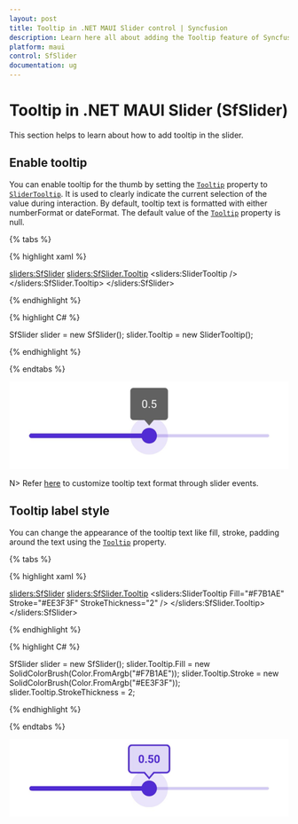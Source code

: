 ```yaml
---
layout: post
title: Tooltip in .NET MAUI Slider control | Syncfusion
description: Learn here all about adding the Tooltip feature of Syncfusion .NET MAUI Slider (SfSlider) control and more.
platform: maui
control: SfSlider
documentation: ug
---
```


# Tooltip in .NET MAUI Slider (SfSlider)

This section helps to learn about how to add tooltip in the slider.

## Enable tooltip

You can enable tooltip for the thumb by setting the [`Tooltip`](https://help.syncfusion.com/cr/maui/Syncfusion.Maui.Sliders.SliderBase.html#Syncfusion_Maui_Sliders_SliderBase_Tooltip) property to [`SliderTooltip`](https://help.syncfusion.com/cr/maui/Syncfusion.Maui.Sliders.SliderTooltip.html). It is used to clearly indicate the current selection of the value during interaction. By default, tooltip text is formatted with either numberFormat or dateFormat. The default value of the [`Tooltip`](https://help.syncfusion.com/cr/maui/Syncfusion.Maui.Sliders.SliderBase.html#Syncfusion_Maui_Sliders_SliderBase_Tooltip) property is null. 

{% tabs %}

{% highlight xaml %}

<sliders:SfSlider>
  <sliders:SfSlider.Tooltip>
    <sliders:SliderTooltip />
  </sliders:SfSlider.Tooltip>
</sliders:SfSlider>

{% endhighlight %}

{% highlight C# %}

SfSlider slider = new SfSlider();
slider.Tooltip = new SliderTooltip();

{% endhighlight %}

{% endtabs %}

![Slider tooltip](images/tooltip/tooltip.png)

N> Refer [here](https://help.syncfusion.com/maui/slider/events) to customize tooltip text format through slider events.

## Tooltip label style

You can change the appearance of the tooltip text like fill, stroke, padding around the text using the [`Tooltip`](https://help.syncfusion.com/cr/maui/Syncfusion.Maui.Sliders.SliderBase.html#Syncfusion_Maui_Sliders_SliderBase_Tooltip) property.

{% tabs %}

{% highlight xaml %}

<sliders:SfSlider>
  <sliders:SfSlider.Tooltip>
    <sliders:SliderTooltip Fill="#F7B1AE" 
                           Stroke="#EE3F3F" 
				                   StrokeThickness="2" />
  </sliders:SfSlider.Tooltip>
</sliders:SfSlider>

{% endhighlight %}

{% highlight C# %}

SfSlider slider = new SfSlider();
slider.Tooltip.Fill = new SolidColorBrush(Color.FromArgb("#F7B1AE"));
slider.Tooltip.Stroke = new SolidColorBrush(Color.FromArgb("#EE3F3F"));
slider.Tooltip.StrokeThickness = 2;

{% endhighlight %}

{% endtabs %}

![Slider tooltip style](images/tooltip/tooltip-style.png)
